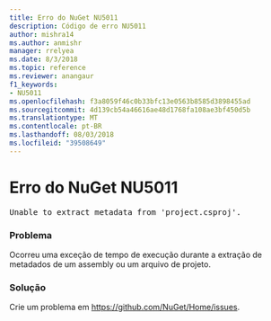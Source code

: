 ```yaml
---
title: Erro do NuGet NU5011
description: Código de erro NU5011
author: mishra14
ms.author: anmishr
manager: rrelyea
ms.date: 8/3/2018
ms.topic: reference
ms.reviewer: anangaur
f1_keywords:
- NU5011
ms.openlocfilehash: f3a8059f46c0b33bfc13e0563b8585d3898455ad
ms.sourcegitcommit: 4d139cb54a46616ae48d1768fa108ae3bf450d5b
ms.translationtype: MT
ms.contentlocale: pt-BR
ms.lasthandoff: 08/03/2018
ms.locfileid: "39508649"
---
```

# <a name="nuget-error-nu5011"></a>Erro do NuGet NU5011
<pre>Unable to extract metadata from 'project.csproj'.</pre>

### <a name="issue"></a>Problema

Ocorreu uma exceção de tempo de execução durante a extração de metadados de um assembly ou um arquivo de projeto.


### <a name="solution"></a>Solução

Crie um problema em https://github.com/NuGet/Home/issues.

